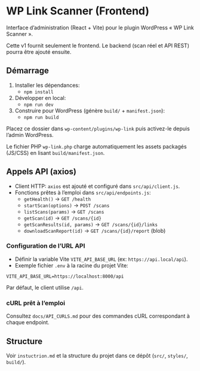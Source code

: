 # WP Link Scanner (Frontend)

Interface d’administration (React + Vite) pour le plugin WordPress « WP Link Scanner ».

Cette v1 fournit seulement le frontend. Le backend (scan réel et API REST) pourra être ajouté ensuite.

## Démarrage

1. Installer les dépendances:
   - `npm install`
2. Développer en local:
   - `npm run dev`
3. Construire pour WordPress (génère `build/` + `manifest.json`):
   - `npm run build`

Placez ce dossier dans `wp-content/plugins/wp-link` puis activez-le depuis l’admin WordPress.

Le fichier PHP `wp-link.php` charge automatiquement les assets packagés (JS/CSS) en lisant `build/manifest.json`.

## Appels API (axios)

- Client HTTP: `axios` est ajouté et configuré dans `src/api/client.js`.
- Fonctions prêtes à l’emploi dans `src/api/endpoints.js`:
  - `getHealth()` → `GET /health`
  - `startScan(options)` → `POST /scans`
  - `listScans(params)` → `GET /scans`
  - `getScan(id)` → `GET /scans/{id}`
  - `getScanResults(id, params)` → `GET /scans/{id}/links`
  - `downloadScanReport(id)` → `GET /scans/{id}/report` (blob)

### Configuration de l’URL API

- Définir la variable Vite `VITE_API_BASE_URL` (ex: `https://api.local/api`).
- Exemple fichier `.env` à la racine du projet Vite:

```
VITE_API_BASE_URL=https://localhost:8000/api
```

Par défaut, le client utilise `/api`.

### cURL prêt à l’emploi

Consultez `docs/API_CURLS.md` pour des commandes cURL correspondant à chaque endpoint.

## Structure

Voir `instuctrion.md` et la structure du projet dans ce dépôt (`src/`, `styles/`, `build/`).
